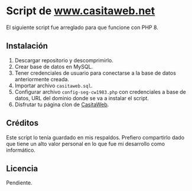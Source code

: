 # Script de www.casitaweb.net

El siguiente script fue arreglado para que funcione con PHP 8.

## Instalación

1. Descargar repositorio y descomprimirlo.
2. Crear base de datos en MySQL.
3. Tener credenciales de usuario para conectarse a la base de datos anteriormente creada.
4. Importar archivo `casitaweb.sql`.
5. Configurar archivo `config-seg-cw1983.php` con credenciales a base de datos, URL del dominio donde se va a instalar el script.
6. Disfrutar tu página clon de [CasitaWeb](http://www.casitaweb.net/).

## Créditos

Este script lo tenía guardado en mis respaldos. Prefiero compartirlo dado que tiene un alto valor personal en lo que fue mi desarrollo como informático.

## Licencia

Pendiente.
